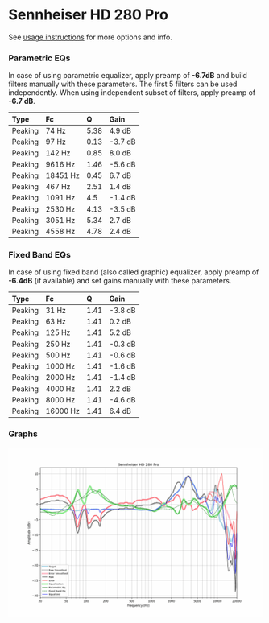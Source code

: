 # Sennheiser HD 280 Pro
See [usage instructions](https://github.com/jaakkopasanen/AutoEq#usage) for more options and info.

### Parametric EQs
In case of using parametric equalizer, apply preamp of **-6.7dB** and build filters manually
with these parameters. The first 5 filters can be used independently.
When using independent subset of filters, apply preamp of **-6.7 dB**.

| Type    | Fc       |    Q | Gain    |
|:--------|:---------|:-----|:--------|
| Peaking | 74 Hz    | 5.38 | 4.9 dB  |
| Peaking | 97 Hz    | 0.13 | -3.7 dB |
| Peaking | 142 Hz   | 0.85 | 8.0 dB  |
| Peaking | 9616 Hz  | 1.46 | -5.6 dB |
| Peaking | 18451 Hz | 0.45 | 6.7 dB  |
| Peaking | 467 Hz   | 2.51 | 1.4 dB  |
| Peaking | 1091 Hz  | 4.5  | -1.4 dB |
| Peaking | 2530 Hz  | 4.13 | -3.5 dB |
| Peaking | 3051 Hz  | 5.34 | 2.7 dB  |
| Peaking | 4558 Hz  | 4.78 | 2.4 dB  |

### Fixed Band EQs
In case of using fixed band (also called graphic) equalizer, apply preamp of **-6.4dB**
(if available) and set gains manually with these parameters.

| Type    | Fc       |    Q | Gain    |
|:--------|:---------|:-----|:--------|
| Peaking | 31 Hz    | 1.41 | -3.8 dB |
| Peaking | 63 Hz    | 1.41 | 0.2 dB  |
| Peaking | 125 Hz   | 1.41 | 5.2 dB  |
| Peaking | 250 Hz   | 1.41 | -0.3 dB |
| Peaking | 500 Hz   | 1.41 | -0.6 dB |
| Peaking | 1000 Hz  | 1.41 | -1.6 dB |
| Peaking | 2000 Hz  | 1.41 | -1.4 dB |
| Peaking | 4000 Hz  | 1.41 | 2.2 dB  |
| Peaking | 8000 Hz  | 1.41 | -4.6 dB |
| Peaking | 16000 Hz | 1.41 | 6.4 dB  |

### Graphs
![](./Sennheiser%20HD%20280%20Pro.png)